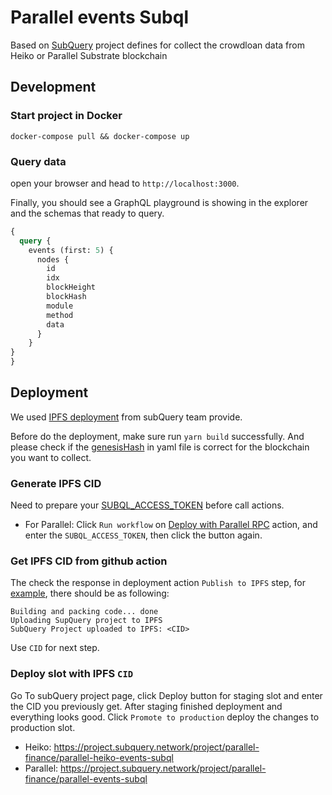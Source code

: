 # Parallel events Subql

Based on [SubQuery](https://www.subquery.network/) project defines for collect the crowdloan data from Heiko or Parallel Substrate blockchain

## Development

### Start project in Docker

```
docker-compose pull && docker-compose up
```

### Query data

open your browser and head to `http://localhost:3000`.

Finally, you should see a GraphQL playground is showing in the explorer and the schemas that ready to query.

```graphql
{
  query {
    events (first: 5) {
      nodes {
        id
        idx
        blockHeight
        blockHash
        module
        method
        data
      }
    }
}
}
```

## Deployment

We used [IPFS deployment](https://doc.subquery.network/publish/ipfs/#) from subQuery team provide.

Before do the deployment, make sure run `yarn build` successfully. And please check if the [genesisHash](https://doc.subquery.network/create/manifest/#custom-chains) in yaml file is correct for the blockchain you want to collect.

### Generate IPFS CID

Need to prepare your [SUBQL_ACCESS_TOKEN](https://doc.subquery.network/publish/ipfs/#prepare-your-subql-access-token) before call actions.

- For Parallel: Click `Run workflow` on [Deploy with Parallel RPC](https://github.com/parallel-finance/parallel-events-subql/actions/workflows/deploy-parallel.yml) action, and enter the `SUBQL_ACCESS_TOKEN`, then click the button again.

### Get IPFS CID from github action

The check the response in deployment action `Publish to IPFS` step, for [example](https://github.com/parallel-finance/parallel-events-subql/runs/5879173033?check_suite_focus=true ), there should be as following:

```
Building and packing code... done
Uploading SupQuery project to IPFS
SubQuery Project uploaded to IPFS: <CID>
```

Use `CID` for next step.

### Deploy slot with IPFS `CID`

Go To subQuery project page, click Deploy button for staging slot and enter the CID you previously get. After staging finished deployment and everything looks good. Click `Promote to production` deploy the changes to production slot.


- Heiko: https://project.subquery.network/project/parallel-finance/parallel-heiko-events-subql
- Parallel: https://project.subquery.network/project/parallel-finance/parallel-events-subql
